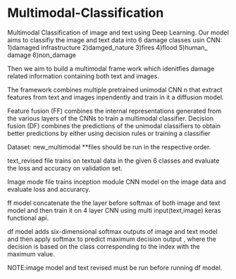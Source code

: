 # Multimodal-Classification
Multimodal Classification of image and text using Deep Learning.
Our model aims to classifiy the image and text data into 6 damage classes usin CNN: 1)damaged infrastructure 2)damged_nature 3)fires 4)flood 5)human_ damage 6)non_damage

Then we aim to build a multimodal frame work which idenitfies damage related information containing both text and images.

The framework combines multiple pretrained unimodal CNN n
that extract features from text and images inpendently and  train in it a diffusion model.

 Feature fusion (FF) combines the internal representations generated from the various layers of the CNNs to train a multimodal classifier.
 Decision fusion (DF) combines the predictions of the unimodal classifiers to obtain better predictions by either using decision rules or training a classifier


Dataset: new_multimodal
**files should be run in the respective order.

text_revised file trains on textual data in the given 6 classes and evaluate the loss and accuracy on validation set.

Image mode file trains inception module CNN model  on the image data and evaluate loss and accurarcy.

ff model concatenate the the layer before softmax of both image and text model and then train it on 4 layer CNN using multi input(text,image) keras functional api.

df model adds six-dimensional softmax outputs of image and text model and then apply softmax to predict maximum decision output , where the decision is based on the class corresponding to the index with the maximum value.

NOTE:image model and text revised must be run before running df model.
